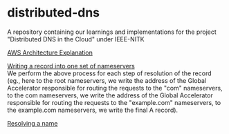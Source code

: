# distributed-dns
A repository containing our learnings and implementations for the project "Distributed DNS in the Cloud" under IEEE-NITK

[AWS Architecture Explanation](https://drive.google.com/file/d/1z0d43xg4ED1ooZYSyzBbUR22-izMiX0v/view?usp=sharing)  
  
[Writing a record into one set of nameservers](https://drive.google.com/file/d/1IKcLwHWtbH5pK-MQGfGREsp28uGwRIyF/view?usp=sharing)  
We perform the above process for each step of resolution of the record (eg., here to the root nameservers, we write the address of the Global Accelerator responsible for routing the requests to the "com" nameservers, to the com nameservers, we write the address of the Global Accelerator responsible for routing the requests to the "example.com" nameservers, to the example.com nameservers, we write the final A record).
  
[Resolving a name](https://drive.google.com/file/d/1OSD5CHe4Z_iHownfl_0Kr6wKq9Gk9x6L/view?usp=sharing)
